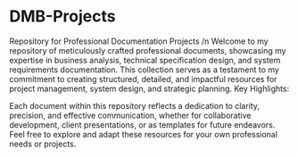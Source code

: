 # DMB-Projects
Repository for Professional Documentation Projects
/n Welcome to my repository of meticulously crafted professional documents, showcasing my expertise in business analysis, technical specification design, and system requirements documentation. This collection serves as a testament to my commitment to creating structured, detailed, and impactful resources for project management, system design, and strategic planning.
Key Highlights:

Each document within this repository reflects a dedication to clarity, precision, and effective communication, whether for collaborative development, client presentations, or as templates for future endeavors. Feel free to explore and adapt these resources for your own professional needs or projects.
